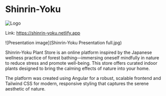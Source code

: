 # Shinrin-Yoku

![Logo](Logo_shirinYoku_2.png)

Link: https://shinrin-yoku.netlify.app

![Presentation image](Shinrin-Yoku Presentation full.jpg)

Shinrin-Yoku Plant Store is an online platform inspired by the Japanese wellness practice of forest bathing—immersing oneself mindfully in nature to reduce stress and promote well-being. This store offers curated indoor plants designed to bring the calming effects of nature into your home.

The platform was created using Angular for a robust, scalable frontend and Tailwind CSS for modern, responsive styling that captures the serene aesthetic of nature.



